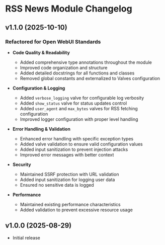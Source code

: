 # RSS News Module Changelog

## v1.1.0 (2025-10-10)

### Refactored for Open WebUI Standards

- **Code Quality & Readability**
  - Added comprehensive type annotations throughout the module
  - Improved code organization and structure
  - Added detailed docstrings for all functions and classes
  - Removed global constants and externalized to Valves configuration

- **Configuration & Logging**
  - Added `verbose_logging` valve for configurable log verbosity
  - Added `show_status` valve for status updates control
  - Added `user_agent` and `max_bytes` valves for RSS fetching configuration
  - Improved logger configuration with proper level handling

- **Error Handling & Validation**
  - Enhanced error handling with specific exception types
  - Added valve validation to ensure valid configuration values
  - Added input sanitization to prevent injection attacks
  - Improved error messages with better context

- **Security**
  - Maintained SSRF protection with URL validation
  - Added input sanitization for logging user data
  - Ensured no sensitive data is logged

- **Performance**
  - Maintained existing performance characteristics
  - Added validation to prevent excessive resource usage

## v1.0.0 (2025-08-29)

- Initial release